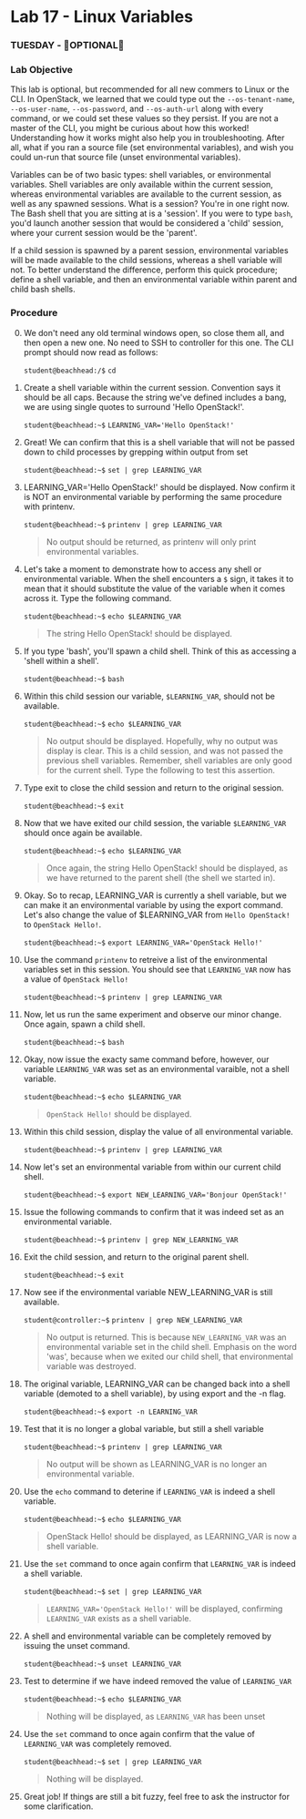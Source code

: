 # Lab 17 - Linux Variables

### TUESDAY - &#x1F528;OPTIONAL&#x1F528;

### Lab Objective

This lab is optional, but recommended for all new commers to Linux or the CLI. In OpenStack, we learned that we could type out the `--os-tenant-name`, `--os-user-name`, `--os-password`, and `--os-auth-url` along with every command, or we could set these values so they persist. If you are not a master of the CLI, you might be curious about how this worked! Understanding how it works might also help you in troubleshooting. After all, what if you ran a source file (set environmental variables), and wish you could un-run that source file (unset environmental variables). 

Variables can be of two basic types: shell variables, or environmental variables. Shell variables are only available within the current session, whereas environmental variables are available to the current session, as well as any spawned sessions. What is a session? You're in one right now. The Bash shell that you are sitting at is a 'session'. If you were to type `bash`, you'd launch another session that would be considered a 'child' session, where your current session would be the 'parent'.

If a child session is spawned by a parent session, environmental variables will be made available to the child sessions, whereas a shell variable will not. To better understand the difference, perform this quick procedure; define a shell variable, and then an environmental variable within parent and child bash shells.

### Procedure

0. We don't need any old terminal windows open, so close them all, and then open a new one. No need to SSH to controller for this one. The CLI prompt should now read as follows:

    `student@beachhead:/$` `cd`

0. Create a shell variable within the current session. Convention says it should be all caps. Because the string we've defined includes a bang, we are using single quotes to surround 'Hello OpenStack!'.

    `student@beachhead:~$` `LEARNING_VAR='Hello OpenStack!'`
	
0. Great! We can confirm that this is a shell variable that will not be passed down to child processes by grepping within output from set

    `student@beachhead:~$` `set | grep LEARNING_VAR`
	
0. LEARNING_VAR='Hello OpenStack!' should be displayed. Now confirm it is NOT an environmental variable by performing the same procedure with printenv.

    `student@beachhead:~$` `printenv | grep LEARNING_VAR`
	
    > No output should be returned, as printenv will only print environmental variables.

0. Let's take a moment to demonstrate how to access any shell or environmental variable. When the shell encounters a `$` sign, it takes it to mean that it should substitute the value of the variable when it comes across it. Type the following command.

    `student@beachhead:~$` `echo $LEARNING_VAR`

    > The string Hello OpenStack! should be displayed.

0. If you type 'bash', you'll spawn a child shell. Think of this as accessing a 'shell within a shell'.

    `student@beachhead:~$` `bash`

0. Within this child session our variable, `$LEARNING_VAR`, should not be available.

    `student@beachhead:~$` `echo $LEARNING_VAR`

    > No output should be displayed. 
    > Hopefully, why no output was display is clear. This is a child session, and was not passed the previous shell variables. Remember, shell variables are only good for the current shell. Type the following to test this assertion.
	
0. Type exit to close the child session and return to the original session.

    `student@beachhead:~$` `exit`

0. Now that we have exited our child session, the variable `$LEARNING_VAR` should once again be available. 

    `student@beachhead:~$` `echo $LEARNING_VAR`
	
    > Once again, the string Hello OpenStack! should be displayed, as we have returned to the parent shell (the shell we started in).

0. Okay. So to recap, LEARNING_VAR is currently a shell variable, but we can make it an environmental variable by using the export command. Let's also change the value of $LEARNING_VAR from `Hello OpenStack!` to `OpenStack Hello!`.

    `student@beachhead:~$` `export LEARNING_VAR='OpenStack Hello!'`
    
0. Use the command `printenv` to retreive a list of the environmental variables set in this session. You should see that `LEARNING_VAR` now has a value of `OpenStack Hello!`

    `student@beachhead:~$` `printenv | grep LEARNING_VAR`
	
0. Now, let us run the same experiment and observe our minor change. Once again, spawn a child shell.

    `student@beachhead:~$` `bash`
    
0. Okay, now issue the exacty same command before, however, our variable `LEARNING_VAR` was set as an environmental varaible, not a shell variable.

    `student@beachhead:~$` `echo $LEARNING_VAR`
 
    > `OpenStack Hello!` should be displayed. 

0. Within this child session, display the value of all environmental variable.

    `student@beachhead:~$` `printenv | grep LEARNING_VAR`
	
0. Now let's set an environmental variable from within our current child shell.

    `student@beachhead:~$` `export NEW_LEARNING_VAR='Bonjour OpenStack!'`
	
0. Issue the following commands to confirm that it was indeed set as an environmental variable.

    `student@beachhead:~$` `printenv | grep NEW_LEARNING_VAR`

0. Exit the child session, and return to the original parent shell.

    `student@beachhead:~$` `exit`

0. Now see if the environmental variable NEW_LEARNING_VAR is still available.

    `student@controller:~$` `printenv | grep NEW_LEARNING_VAR`
   
    > No output is returned. This is because `NEW_LEARNING_VAR` was an environmental variable set in the child shell. Emphasis on the word 'was', because when we exited our child shell, that environmental variable was destroyed.

0. The original variable, LEARNING_VAR can be changed back into a shell variable (demoted to a shell variable), by using export and the -n flag.

    `student@beachhead:~$` `export -n LEARNING_VAR`

0. Test that it is no longer a global variable, but still a shell variable

    `student@beachhead:~$` `printenv | grep LEARNING_VAR`

    > No output will be shown as LEARNING_VAR is no longer an environmental variable.

0. Use the `echo` command to deterine if `LEARNING_VAR` is indeed a shell variable.

    `student@beachhead:~$` `echo $LEARNING_VAR`

    > OpenStack Hello! should be displayed, as LEARNING_VAR is now a shell variable.

0. Use the `set` command to once again confirm that `LEARNING_VAR` is indeed a shell variable.
    
    `student@beachhead:~$` `set | grep LEARNING_VAR`
    
    > `LEARNING_VAR='OpenStack Hello!'` will be displayed, confirming `LEARNING_VAR` exists as a shell variable.

0. A shell and environmental variable can be completely removed by issuing the unset command.

    `student@beachhead:~$` `unset LEARNING_VAR`
    
0. Test to determine if we have indeed removed the value of `LEARNING_VAR`

    `student@beachhead:~$` `echo $LEARNING_VAR`

    > Nothing will be displayed, as `LEARNING_VAR` has been unset
    
0. Use the `set` command to once again confirm that the value of `LEARNING_VAR` was completely removed.

    `student@beachhead:~$` `set | grep LEARNING_VAR`
	
    > Nothing will be displayed.  

0. Great job! If things are still a bit fuzzy, feel free to ask the instructor for some clarification.
